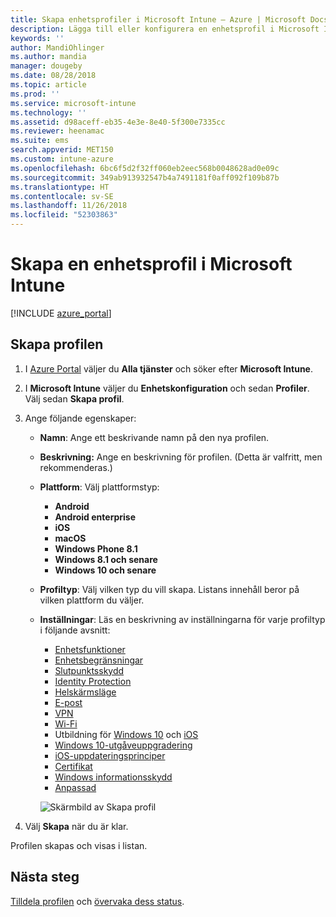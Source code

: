 ```yaml
---
title: Skapa enhetsprofiler i Microsoft Intune – Azure | Microsoft Docs
description: Lägga till eller konfigurera en enhetsprofil i Microsoft Intune, till exempel välja plattformstyp och konfigurera inställningar i Azure-portalen.
keywords: ''
author: MandiOhlinger
ms.author: mandia
manager: dougeby
ms.date: 08/28/2018
ms.topic: article
ms.prod: ''
ms.service: microsoft-intune
ms.technology: ''
ms.assetid: d98aceff-eb35-4e3e-8e40-5f300e7335cc
ms.reviewer: heenamac
ms.suite: ems
search.appverid: MET150
ms.custom: intune-azure
ms.openlocfilehash: 6bc6f5d2f32ff060eb2eec568b0048628ad0e09c
ms.sourcegitcommit: 349ab913932547b4a7491181f0aff092f109b87b
ms.translationtype: HT
ms.contentlocale: sv-SE
ms.lasthandoff: 11/26/2018
ms.locfileid: "52303863"
---
```

# <a name="create-a-device-profile-in-microsoft-intune"></a>Skapa en enhetsprofil i Microsoft Intune

[!INCLUDE [azure_portal](./includes/azure_portal.md)]

## <a name="create-the-profile"></a>Skapa profilen
1. I [Azure Portal](https://portal.azure.com) väljer du **Alla tjänster** och söker efter **Microsoft Intune**.

2. I **Microsoft Intune** väljer du **Enhetskonfiguration** och sedan **Profiler**. Välj sedan **Skapa profil**.

3. Ange följande egenskaper:

   - **Namn**: Ange ett beskrivande namn på den nya profilen.
   - **Beskrivning:** Ange en beskrivning för profilen. (Detta är valfritt, men rekommenderas.)
   - **Plattform**: Välj plattformstyp:  

       - **Android**
       - **Android enterprise**
       - **iOS**
       - **macOS**
       - **Windows Phone 8.1**
       - **Windows 8.1 och senare**
       - **Windows 10 och senare**

   - **Profiltyp**: Välj vilken typ du vill skapa. Listans innehåll beror på vilken plattform du väljer.
   - **Inställningar**: Läs en beskrivning av inställningarna för varje profiltyp i följande avsnitt:

       -  [Enhetsfunktioner](device-features-configure.md)
       -  [Enhetsbegränsningar](device-restrictions-configure.md)
       -  [Slutpunktsskydd](endpoint-protection-configure.md)
       -  [Identity Protection](identity-protection-configure.md)  
       -  [Helskärmsläge](kiosk-settings.md)
       -  [E-post](email-settings-configure.md)
       -  [VPN](vpn-settings-configure.md)
       -  [Wi-Fi](wi-fi-settings-configure.md)
       -  Utbildning för [Windows 10](education-settings-configure.md) och [iOS](wi-fi-settings-ios.md)
       -  [Windows 10-utgåveuppgradering](edition-upgrade-configure-windows-10.md)
       -  [iOS-uppdateringsprinciper](software-updates-ios.md)
       -  [Certifikat](certificates-configure.md)
       -  [Windows informationsskydd](windows-information-protection-configure.md)
       -  [Anpassad](custom-settings-configure.md)

     ![Skärmbild av Skapa profil](./media/create-device-profile.png)

4. Välj **Skapa** när du är klar.

Profilen skapas och visas i listan.

## <a name="next-steps"></a>Nästa steg
[Tilldela profilen](device-profile-assign.md) och [övervaka dess status](device-profile-monitor.md).
